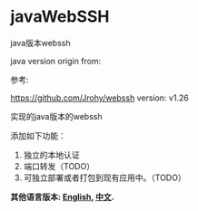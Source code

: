 # javaWebSSH
java版本webssh

java version origin from: 

参考:

https://github.com/Jrohy/webssh version: v1.26

实现的java版本的webssh


添加如下功能：
1. 独立的本地认证
2. 端口转发（TODO）
3. 可独立部署或者打包到现有应用中。（TODO）

**其他语言版本: [English](README.md), [中文](README_zh.md).**


